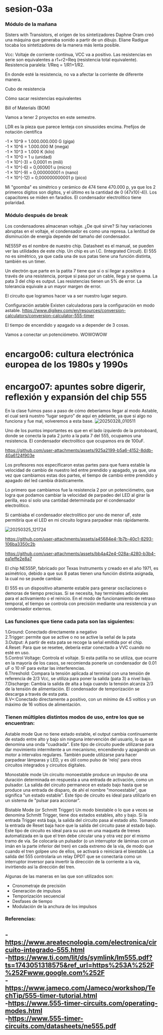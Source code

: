 # sesion-03a
### Módulo de la mañana
Sisters with Transistors, el origen de los sintetizadores
Daphne Oram creó una máquina que generaba sonido a partir de un dibujo.
Eliane Radigue tocaba los sintetizadores de la manera más lenta posible.

Vcc: Voltaje de corriente continua, VCC va a positivo.
Las resistencias en serie son equivalentes a r1+r2=Req (resistencia total equivalente).
Resistencia paralela: 1/Req = 1/R1+1/R2.

En donde esté la resistencia, no va a afectar la corriente de diferente manera.

Cubo de resistencia

Cómo sacar resistencias equivalentes

Bill of Materials (BOM)

Vamos a tener 2 proyectos en este semestre.

LDR es la pieza que parece lenteja con sinusoides encima.
Prefijos de notación científica

-1 × 10^9 = 1.000.000.000 G (giga)  
-1 × 10^6 = 1.000.000 M (mega)  
-1 × 10^3 = 1.000 K (kilo)  
-1 × 10^0 = 1 u (unidad)  
-1 × 10^(-3) = 0,0001 m (mili)  
-1 × 10^(-6) = 0,000001 u (micro)  
-1 × 10^(-9) = 0,000000001 n (nano)  
-1 × 10^(-12) = 0,000000000001 p (pico)  

Mi "goomba" es simétrico y cerámico de 474 tiene 470.000 p, ya que los 2 primeros dígitos son dígitos, y el último es la cantidad de 0 (47x10(-4)).
Los capacitores se miden en faradios.
El condensador electrolítico tiene polaridad.


### Módulo después de break

Los condensadores almacenan voltaje.
¿De qué sirve?
Si hay variaciones abruptas en el voltaje, el condensador es como una represa.
La lentitud de disminución de energía depende del tamaño del condensador.



NE555P es el nombre de nuestro chip.
Datasheet es el manual, se pueden ver las utilidades de este chip.
Un chip es un I.C. (Integrated Circuit).
El 555 no es simétrico, ya que cada una de sus patas tiene una función distinta, también es un timer.

Un electrón que parte en la patita 7 tiene que sí o sí llegar a positivo a través de una resistencia, porque si pasa por un cable, llega y se quema.
La pata 3 del chip es output.
Las resistencias tienen un 5% de error.
La tolerancia equivale a un mayor margen de error.

El circuito que logramos hacer va a ser nuestro lugar seguro.


Configuración astable
Existen calculadoras para la configuración en modo astable. https://www.digikey.com/en/resources/conversion-calculators/conversion-calculator-555-timer

El tiempo de encendido y apagado va a depender de 3 cosas.

Vamos a conectar un potenciómetro. WOWOWOW

# encargo06: cultura electrónica europea de los 1980s y 1990s


# encargo07: apuntes sobre digerir, reflexión y expansión del chip 555

En la clase fuimos paso a paso de cómo deberíamos llegar al modo Astable, el cual será nuestro “lugar seguro” de aquí en adelante, ya que si algo no funciona y fue mal, volveremos a esta base.
![20250328_010511](https://github.com/user-attachments/assets/ace6c7b5-b00b-4931-9ff6-cff193c5c763)


Uno de los puntos importantes es que en el lado izquierdo de la protoboard, donde se conecta la pata 2 junto a la pata 7 del 555, ocupamos una resistencia. El condensador electrolítico que ocupamos era de 100uF.

https://github.com/user-attachments/assets/925a2199-b5a6-4152-8ddb-40a6124f903e


Los profesores nos especificaron estas partes para que fuera estable la velocidad de cambio de nuestro led entre prendido y apagado, ya que, una vez que cambiamos estas dos partes, el tiempo de cambio entre prendido y apagado del led cambia drásticamente.


Lo primero que cambiamos fue la resistencia 2 por un potenciómetro, que logra que podamos cambiar la velocidad de parpadeo del LED al girar la perilla, eso sí solo una cantidad determinada por el condensador electrolítico.

Si cambiaba el condensador electrolítico por uno de menor uF, este permitiría que el LED en mi circuito lograra parpadear más rápidamente.

![20250325_121724](https://github.com/user-attachments/assets/b4941e70-9973-4a67-b2c5-b0f87c6b9f83)


https://github.com/user-attachments/assets/a45684e4-1b7b-40c1-8293-106ba3350c2b


https://github.com/user-attachments/assets/bb4a42e4-028a-4280-b3b4-ea1effe2e8a7

El chip NE555P, fabricado por Texas Instruments y creado en el año 1971, es asimétrico, debido a que sus 8 patas tienen una función distinta asignada, la cual no se puede cambiar.

El 555 es un dispositivo altamente estable para generar oscilaciones o demoras de tiempo precisas. Si se necesita, hay terminales adicionales para el activamiento o el reinicio. En el modo de funcionamiento de retraso temporal, el tiempo se controla con precisión mediante una resistencia y un condensador externos. 

### Las funciones que tiene cada pata son las siguientes:
1.Ground: Conectado directamente a negativo  
2.Trigger: permite que se active o no se active la señal de la pata  
3.Output: A partir de esta pata se recoge la señal emitida por el chip.  
4.Reset: Para que se resetee, debería estar conectado a VVC cuando no esté en uso.  
5.Control Voltage: Controla el voltaje. Si esta patilla no se utiliza, que ocurre en la mayoría de los casos, se recomienda ponerle un condensador de 0.01 uF o 10 nF para evitar las interferencias.  
6.Threshold: Compara la tensión aplicada al terminal con una tensión de referencia de 2/3 Vcc, se utiliza para poner la salida (pata 3) a nivel bajo.  
7.Discharge: Cambia la salida de alta a baja cuando la tensión alcanza 2/3 de la tensión de alimentación. El condensador de temporización se descarga a través de esta pata.  
8.V+:Conectado directamente a positivo, con un mínimo de 4.5 voltios y un máximo de 16 voltios de alimentación.

### Tienen múltiples distintos modos de uso, entre los que se encuentran:

Astable mode
Que no tiene estado estable, el output cambia continuamente de estado entre alto y bajo sin ninguna intervención del usuario, lo que se denomina una onda "cuadrada". Este tipo de circuito puede utilizarse para dar movimiento intermitente a un mecanismo, encendiendo y apagando un motor a intervalos regulares. También puede utilizarse para hacer parpadear lámparas y LED, y es útil como pulso de 'reloj' para otros circuitos integrados y circuitos digitales.

Monostable mode
Un circuito monoestable produce un impulso de una duración determinada en respuesta a una entrada de activación, como un pulsador. La salida del circuito permanece en estado bajo hasta que se produce una entrada de disparo, de ahí el nombre "monoestable", que significa "un estado estable". Este tipo de circuito es ideal para utilizarlo en un sistema de "pulsar para accionar".

Bistable Mode (or Schmitt Trigger)
Un modo biestable o lo que a veces se denomina Schmitt Trigger, tiene dos estados estables, alto y bajo. Si la entrada Trigger está baja, la salida del circuito pasa al estado alto. Tomando la entrada de Reset baja hace que la salida del circuito pase al estado bajo. Este tipo de circuito es ideal para su uso en una maqueta de trenes automatizada en la que el tren debe circular una y otra vez por el mismo tramo de vía. Se colocaría un pulsador (o un interruptor de láminas con un imán en la parte inferior del tren) en cada extremo de la vía, de modo que cuando el tren golpee uno de ellos, se activará o reiniciará el biestable. La salida del 555 controlaría un relay DPDT que se conectaría como un interruptor inversor para invertir la dirección de la corriente a la vía, invirtiendo así la dirección del tren.

Algunas de las maneras en las que son utilizados son:  
- Cronometraje de precisión  
- Generación de impulsos  
- Temporización secuencial  
- Desfases de tiempo  
- Modulación de la anchura de los impulsos  


### Referencias:
-https://www.areatecnologia.com/electronica/circuito-integrado-555.html  
-https://www.ti.com/lit/ds/symlink/lm555.pdf?ts=1743051318575&ref_url=https%253A%252F%252Fwww.google.com%252F  
-https://www.jameco.com/Jameco/workshop/TechTip/555-timer-tutorial.html  
-https://www.555-timer-circuits.com/operating-modes.html  
-https://www.555-timer-circuits.com/datasheets/ne555.pdf  
-

